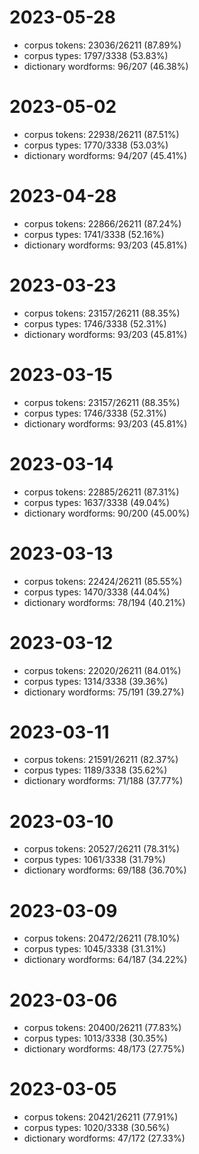 # 2023-05-28
* corpus tokens: 23036/26211 (87.89%)
* corpus types: 1797/3338 (53.83%)
* dictionary wordforms: 96/207 (46.38%)
# 2023-05-02
* corpus tokens: 22938/26211 (87.51%)
* corpus types: 1770/3338 (53.03%)
* dictionary wordforms: 94/207 (45.41%)
# 2023-04-28
* corpus tokens: 22866/26211 (87.24%)
* corpus types: 1741/3338 (52.16%)
* dictionary wordforms: 93/203 (45.81%)
# 2023-03-23
* corpus tokens: 23157/26211 (88.35%)
* corpus types: 1746/3338 (52.31%)
* dictionary wordforms: 93/203 (45.81%)
# 2023-03-15
* corpus tokens: 23157/26211 (88.35%)
* corpus types: 1746/3338 (52.31%)
* dictionary wordforms: 93/203 (45.81%)
# 2023-03-14
* corpus tokens: 22885/26211 (87.31%)
* corpus types: 1637/3338 (49.04%)
* dictionary wordforms: 90/200 (45.00%)
# 2023-03-13
* corpus tokens: 22424/26211 (85.55%)
* corpus types: 1470/3338 (44.04%)
* dictionary wordforms: 78/194 (40.21%)
# 2023-03-12
* corpus tokens: 22020/26211 (84.01%)
* corpus types: 1314/3338 (39.36%)
* dictionary wordforms: 75/191 (39.27%)
# 2023-03-11
* corpus tokens: 21591/26211 (82.37%)
* corpus types: 1189/3338 (35.62%)
* dictionary wordforms: 71/188 (37.77%)
# 2023-03-10
* corpus tokens: 20527/26211 (78.31%)
* corpus types: 1061/3338 (31.79%)
* dictionary wordforms: 69/188 (36.70%)
# 2023-03-09
* corpus tokens: 20472/26211 (78.10%)
* corpus types: 1045/3338 (31.31%)
* dictionary wordforms: 64/187 (34.22%)
# 2023-03-06
* corpus tokens: 20400/26211 (77.83%)
* corpus types: 1013/3338 (30.35%)
* dictionary wordforms: 48/173 (27.75%)
# 2023-03-05
* corpus tokens: 20421/26211 (77.91%)
* corpus types: 1020/3338 (30.56%)
* dictionary wordforms: 47/172 (27.33%)